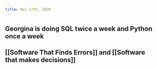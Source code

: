 ```yaml
---
title: Dec 17th, 2020
---
```


## Georgina is doing SQL twice a week and Python once a week
## [[Software That Finds Errors]] and [[Software that makes decisions]]
##
